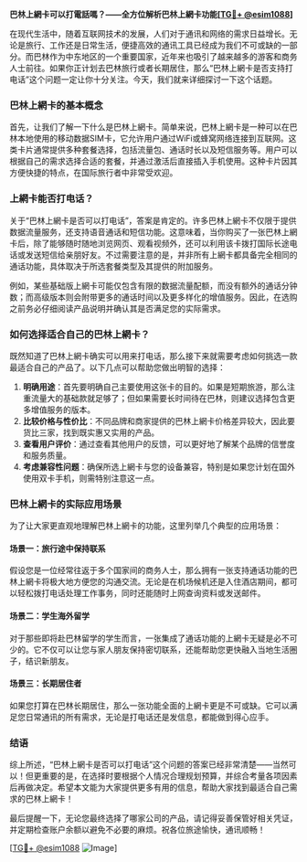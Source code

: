 **巴林上網卡可以打電話嗎？——全方位解析巴林上網卡功能[[TG💪+ @esim1088](https://t.me/s/esim1088)]**

在现代生活中，随着互联网技术的发展，人们对于通讯和网络的需求日益增长。无论是旅行、工作还是日常生活，便捷高效的通讯工具已经成为我们不可或缺的一部分。而巴林作为中东地区的一个重要国家，近年来也吸引了越来越多的游客和商务人士前往。如果你正计划去巴林旅行或者长期居住，那么“巴林上網卡是否支持打电话”这个问题一定让你十分关注。今天，我们就来详细探讨一下这个话题。

### 巴林上網卡的基本概念

首先，让我们了解一下什么是巴林上網卡。简单来说，巴林上網卡是一种可以在巴林本地使用的移动数据SIM卡，它允许用户通过WiFi或蜂窝网络连接到互联网。这类卡片通常提供多种套餐选择，包括流量包、通话时长以及短信服务等。用户可以根据自己的需求选择合适的套餐，并通过激活后直接插入手机使用。这种卡片因其方便快捷的特点，在国际旅行者中非常受欢迎。

### 上網卡能否打电话？

关于“巴林上網卡是否可以打电话”，答案是肯定的。许多巴林上網卡不仅限于提供数据流量服务，还支持语音通话和短信功能。这意味着，当你购买了一张巴林上網卡后，除了能够随时随地浏览网页、观看视频外，还可以利用该卡拨打国际长途电话或发送短信给亲朋好友。不过需要注意的是，并非所有上網卡都具备完全相同的通话功能，具体取决于所选套餐类型及其提供的附加服务。

例如，某些基础版上網卡可能仅包含有限的数据流量配额，而没有额外的通话分钟数；而高级版本则会附带更多的通话时间以及更多样化的增值服务。因此，在选购之前务必仔细阅读产品说明并确认其是否满足您的实际需求。

### 如何选择适合自己的巴林上網卡？

既然知道了巴林上網卡确实可以用来打电话，那么接下来就需要考虑如何挑选一款最适合自己的产品了。以下几点可以帮助您做出明智的选择：

1. **明确用途**：首先要明确自己主要使用这张卡的目的。如果是短期旅游，那么注重流量大的基础款就足够了；但如果需要长时间待在巴林，则建议选择包含更多增值服务的版本。
2. **比较价格与性价比**：不同品牌和商家提供的巴林上網卡价格差异较大，因此要货比三家，找到既实惠又实用的产品。
3. **查看用户评价**：通过查看其他用户的反馈，可以更好地了解某个品牌的信誉度和服务质量。
4. **考虑兼容性问题**：确保所选上網卡与您的设备兼容，特别是如果您计划在国外使用双卡手机，则需特别注意这一点。

### 巴林上網卡的实际应用场景

为了让大家更直观地理解巴林上網卡的功能，这里列举几个典型的应用场景：

#### 场景一：旅行途中保持联系
假设您是一位经常往返于多个国家间的商务人士，那么拥有一张支持通话功能的巴林上網卡将极大地方便您的沟通交流。无论是在机场候机还是入住酒店期间，都可以轻松拨打电话处理工作事务，同时还能随时上网查询资料或发送邮件。

#### 场景二：学生海外留学
对于那些即将赴巴林留学的学生而言，一张集成了通话功能的上網卡无疑是必不可少的。它不仅可以让您与家人朋友保持密切联系，还能帮助您更快融入当地生活圈子，结识新朋友。

#### 场景三：长期居住者
如果您打算在巴林长期居住，那么一张功能全面的上網卡更是不可或缺。它可以满足您日常通讯的所有需求，无论是打电话还是发信息，都能做到得心应手。

### 结语

综上所述，“巴林上網卡是否可以打电话”这个问题的答案已经非常清楚——当然可以！但更重要的是，在选择时要根据个人情况合理规划预算，并综合考量各项因素后再做决定。希望本文能为大家提供更多有用的信息，帮助大家找到最适合自己需求的巴林上網卡！

最后提醒一下，无论您最终选择了哪家公司的产品，请记得妥善保管好相关凭证，并定期检查账户余额以避免不必要的麻烦。祝各位旅途愉快，通讯顺畅！

[[TG💪+ @esim1088](https://t.me/s/esim1088) ![Image](https://i.postimg.cc/4NQfJmqS/Snipaste-2025-05-13-00-14-12.png)]